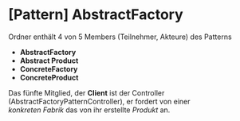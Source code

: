 # [Pattern] AbstractFactory
Ordner enthält 4 von 5 Members (Teilnehmer, Akteure) des Patterns
- **AbstractFactory**
- **Abstract Product**
- **ConcreteFactory**
- **ConcreteProduct**

Das fünfte Mitglied, der **Client** ist der Controller (AbstractFactoryPatternController), er fordert von einer  
*konkreten Fabrik* das von ihr erstellte *Produkt* an. 